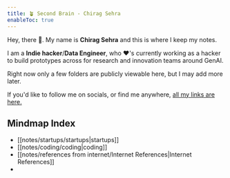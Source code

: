 ```yaml
---
title: 🪴 Second Brain - Chirag Sehra
enableToc: true
---
```


Hey, there 👋. My name is **Chirag Sehra** and this is where I keep my notes.

I am a **Indie hacker**/**Data Engineer**, who ♥'s currently working as a hacker to build prototypes across for research and innovation teams around GenAI.

Right now only a few folders are publicly viewable here, but I may add more later.

If you'd like to follow me on socials, or find me anywhere, [all my links are here.](https://chiragsehra.dev)

## Mindmap Index
- [[notes/startups/startups|startups]]
- [[notes/coding/coding|coding]]
- [[notes/references from internet/Internet References|Internet References]]
- 